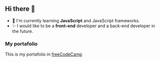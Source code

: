 ## Hi there 👋

* :herb:  I'm currently learning **JavaScript** and JavaScript frameworks. 
* :sparkles:  I would like to be a **front-end** developer and a back-end developer in the future. 

### My portafolio
This is my portafolio in [freeCodeCamp](https://www.freecodecamp.org/camilablnpa)

<!--
**camiblnpa/camiblnpa** is a ✨ _special_ ✨ repository because its `README.md` (this file) appears on your GitHub profile.

Here are some ideas to get you started:

- 🔭 I’m currently working on ...
- 🌱 I’m currently learning ...
- 👯 I’m looking to collaborate on ...
- 🤔 I’m looking for help with ...
- 💬 Ask me about ...
- 📫 How to reach me: ...
- 😄 Pronouns: ...
- ⚡ Fun fact: ...
-->
